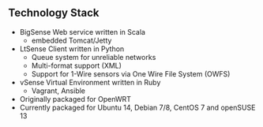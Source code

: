 ## Technology Stack

- BigSense Web service written in Scala
  - embedded Tomcat/Jetty
- LtSense Client written in Python
  - Queue system for unreliable networks
  - Multi-format support (XML)
  - Support for 1-Wire sensors via One Wire File System (OWFS)
- vSense Virtual Environment written in Ruby
  - Vagrant, Ansible
- Originally packaged for OpenWRT
- Currently packaged for Ubuntu 14, Debian 7/8, CentOS 7 and openSUSE 13
